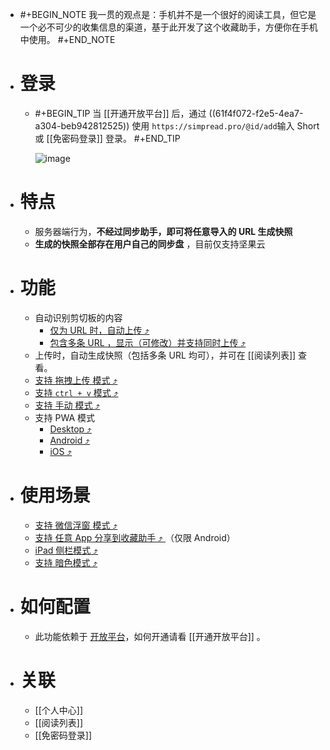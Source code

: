 - #+BEGIN_NOTE
  我一贯的观点是：手机并不是一个很好的阅读工具，但它是一个必不可少的收集信息的渠道，基于此开发了这个收藏助手，方便你在手机中使用。
  #+END_NOTE
- # 登录
	- #+BEGIN_TIP
	  当 [[开通开放平台]] 后，通过 ((61f4f072-f2e5-4ea7-a304-beb942812525)) 使用 `https://simpread.pro/@id/add`输入 Short 或 [[免密码登录]]  登录。
	  #+END_TIP
	  
	  ![image](https://user-images.githubusercontent.com/81074/138041857-8bf802ca-c1ec-4966-8ad6-9fe8acece225.png)
- # 特点
	- 服务器端行为，**不经过同步助手，即可将任意导入的 URL 生成快照**
	- **生成的快照全部存在用户自己的同步盘** ，目前仅支持坚果云
- # 功能
	- 自动识别剪切板的内容
		- [仅为 URL 时，自动上传 ⤴️ ](https://github.com/Kenshin/simpread/discussions/2921#discussioncomment-1505870)
		- [包含多条 URL ，显示（可修改）并支持同时上传 ⤴️ ](https://github.com/Kenshin/simpread/discussions/2921#discussioncomment-1505874)
	- 上传时，自动生成快照（包括多条 URL 均可），并可在 [[阅读列表]] 查看。
	- [支持 拖拽上传 模式 ⤴️ ](https://github.com/Kenshin/simpread/discussions/2921#discussioncomment-1505875)
	- [支持 `ctrl + v` 模式 ⤴️ ](https://github.com/Kenshin/simpread/discussions/2921#discussioncomment-1505887)
	- [支持 手动 模式 ⤴️ ](https://github.com/Kenshin/simpread/discussions/2921#discussioncomment-1505890)
	- 支持 PWA 模式
		- [Desktop ⤴️ ](https://github.com/Kenshin/simpread/discussions/2921#discussioncomment-1505899)
		- [Android ⤴️ ](https://github.com/Kenshin/simpread/discussions/2921#discussioncomment-1505901)
		- [iOS ⤴️ ](https://github.com/Kenshin/simpread/discussions/2921#discussioncomment-1505902)
- # 使用场景
	- [支持 微信浮窗 模式 ⤴️ ](https://github.com/Kenshin/simpread/discussions/2921#discussioncomment-1505907)
	- [支持 任意 App 分享到收藏助手 ⤴️ ](https://github.com/Kenshin/simpread/discussions/2921#discussioncomment-1505908)（仅限 Android）
	- [iPad 侧栏模式 ⤴️ ](https://github.com/Kenshin/simpread/discussions/2921#discussioncomment-1505910)
	- [支持 暗色模式 ⤴️ ](https://github.com/Kenshin/simpread/discussions/2921#discussioncomment-1505888)
- # 如何配置
	- 此功能依赖于 [开放平台](https://simpread.pro/developer)，如何开通请看 [[开通开放平台]] 。
- # 关联
	- [[个人中心]]
	- [[阅读列表]]
	- [[免密码登录]]